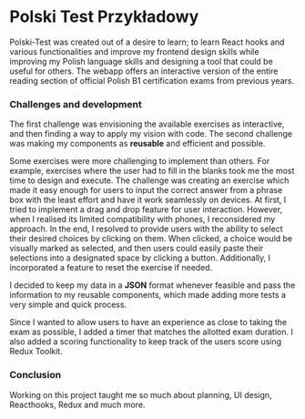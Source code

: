 


<h1>Polski Test Przykładowy</h1>
 <p>Polski-Test was created out of a desire to learn; to learn React hooks and various functionalities and improve my frontend design skills while improving my Polish language skills and designing a tool that could be useful for others. The webapp offers an interactive version of the entire reading section of official Polish B1 certification exams from previous years.</p>
 <h3>Challenges and development</h3> <p>The first challenge was envisioning the available exercises as interactive, and then finding a way to apply my vision with code. The second challenge was making my components as <strong>reusable</strong> and efficient and possible. </p> <p>Some exercises were more challenging to implement than others. For example, exercises where the user had to fill in the blanks took me the most time to design and execute. The challenge was creating an exercise which made it easy enough for users to input the correct answer from a phrase box with the least effort and have it work seamlessly on devices. At first, I tried to implement a drag and drop feature for user interaction. However, when I realised its limited compatibility with phones, I reconsidered my approach. In the end, I resolved to provide users with the ability to select their desired choices by clicking on them. When clicked, a choice would be visually marked as selected, and then users could easily paste their selections into a designated space by clicking a button. Additionally, I incorporated a feature to reset the exercise if needed.</p> <p>I decided to keep my data in a <strong>JSON</strong> format whenever feasible and pass the information to my reusable components, which made adding more tests a very simple and quick process.</p> <p>Since I wanted to allow users to have an experience as close to taking the exam as possible, I added a timer that matches the allotted exam duration. I also added a scoring functionality to keep track of the users score using Redux Toolkit. </p> <h3>Conclusion</h3> <p>Working on this project taught me so much about planning, UI design, Reacthooks, Redux and much more.</p>
